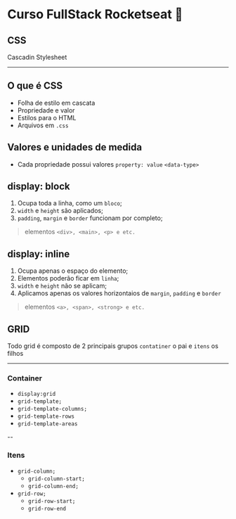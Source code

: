 # Curso FullStack Rocketseat 🚀
## CSS
Cascadin Stylesheet

---

## O que é CSS

  - Folha de estilo em cascata
  - Propriedade e valor
  - Estilos para o HTML
  - Arquivos em `.css`

## Valores e unidades de medida
  - Cada propriedade possui valores
  `property: value`
  `<data-type>`

## display: block

1. Ocupa toda a linha, como um `bloco`;
2. `width` e `height` são aplicados;
3. `padding`, `margin` e `border` funcionam por completo;

> elementos
`<div>, <main>, <p> e etc.`

## display: inline

1. Ocupa apenas o espaço do elemento;
2. Elementos poderão ficar em `linha`;
3. `width` e `height` não se aplicam;
4. Aplicamos apenas os valores horizontaios de `margin`, `padding` e `border`

> elementos
`<a>, <span>, <strong> e etc.`

## GRID

Todo grid é composto de 2 principais grupos
`contatiner` o pai e `itens` os filhos

---
### Container
 - `display:grid`
 - `grid-template;`
  - `grid-template-columns;`
  - `grid-template-rows`
  - `grid-template-areas`

--
### Itens
  - `grid-column;`
    - `grid-column-start;`
    - `grid-column-end;`
  - `grid-row;`
    - `grid-row-start;`
    - `grid-row-end`

